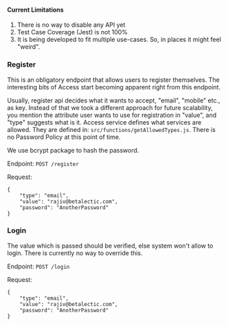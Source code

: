 #### Current Limitations

1. There is no way to disable any API yet
2. Test Case Coverage (Jest) is not 100%
3. It is being developed to fit multiple use-cases. So, in places it might feel "weird".

### Register

This is an obligatory endpoint that allows users to register themselves. The interesting bits of Access start becoming apparent right from this endpoint. 

Usually, register api decides what it wants to accept, "email", "mobile" etc., as key. Instead of that we took a different approach for future scalability, you mention the attribute user wants to use for registration in "value", and "type" suggests what is it. Access service defines what services are allowed. They are defined in: `src/functions/getAllowedTypes.js`. There is no Password Policy at this point of time.

We use bcrypt package to hash the password.

Endpoint: `POST /register`

Request:

```
{
    "type": "email",
    "value": "rajiv@betalectic.com",
    "password": "AnotherPassword"
}
```

### Login

The value which is passed should be verified, else system won't allow to login. There is currently no way to override this.

Endpoint: `POST /login`

Request:

```
{
    "type": "email",
    "value": "rajiv@betalectic.com",
    "password": "AnotherPassword"
}
```